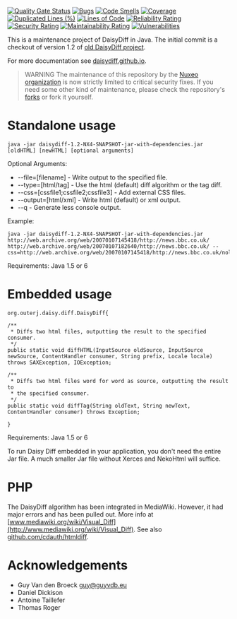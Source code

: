 [![Quality Gate Status](https://sonarcloud.io/api/project_badges/measure?project=SchweizerischeBundesbahnen_html5diff&metric=alert_status)](https://sonarcloud.io/summary/new_code?id=SchweizerischeBundesbahnen_html5diff)
[![Bugs](https://sonarcloud.io/api/project_badges/measure?project=SchweizerischeBundesbahnen_html5diff&metric=bugs)](https://sonarcloud.io/summary/new_code?id=SchweizerischeBundesbahnen_html5diff)
[![Code Smells](https://sonarcloud.io/api/project_badges/measure?project=SchweizerischeBundesbahnen_html5diff&metric=code_smells)](https://sonarcloud.io/summary/new_code?id=SchweizerischeBundesbahnen_html5diff)
[![Coverage](https://sonarcloud.io/api/project_badges/measure?project=SchweizerischeBundesbahnen_html5diff&metric=coverage)](https://sonarcloud.io/summary/new_code?id=SchweizerischeBundesbahnen_html5diff)
[![Duplicated Lines (%)](https://sonarcloud.io/api/project_badges/measure?project=SchweizerischeBundesbahnen_html5diff&metric=duplicated_lines_density)](https://sonarcloud.io/summary/new_code?id=SchweizerischeBundesbahnen_html5diff)
[![Lines of Code](https://sonarcloud.io/api/project_badges/measure?project=SchweizerischeBundesbahnen_html5diff&metric=ncloc)](https://sonarcloud.io/summary/new_code?id=SchweizerischeBundesbahnen_html5diff)
[![Reliability Rating](https://sonarcloud.io/api/project_badges/measure?project=SchweizerischeBundesbahnen_html5diff&metric=reliability_rating)](https://sonarcloud.io/summary/new_code?id=SchweizerischeBundesbahnen_html5diff)
[![Security Rating](https://sonarcloud.io/api/project_badges/measure?project=SchweizerischeBundesbahnen_html5diff&metric=security_rating)](https://sonarcloud.io/summary/new_code?id=SchweizerischeBundesbahnen_html5diff)
[![Maintainability Rating](https://sonarcloud.io/api/project_badges/measure?project=SchweizerischeBundesbahnen_html5diff&metric=sqale_rating)](https://sonarcloud.io/summary/new_code?id=SchweizerischeBundesbahnen_html5diff)
[![Vulnerabilities](https://sonarcloud.io/api/project_badges/measure?project=SchweizerischeBundesbahnen_html5diff&metric=vulnerabilities)](https://sonarcloud.io/summary/new_code?id=SchweizerischeBundesbahnen_html5diff)

This is a maintenance project of DaisyDiff in Java. The initial commit is a checkout of version 1.2 of [old DaisyDiff project](https://code.google.com/archive/p/daisydiff).

For more documentation see [daisydiff.github.io](https://daisydiff.github.io/).

> WARNING
The  maintenance of this repository by the [Nuxeo organization](https://github.com/nuxeo) is now strictly limited to critical security fixes.
If you need some other kind of maintenance, please check the repository's [forks](https://github.com/DaisyDiff/DaisyDiff/network/members) or fork it yourself.

# Standalone usage
```
java -jar daisydiff-1.2-NX4-SNAPSHOT-jar-with-dependencies.jar [oldHTML] [newHTML] [optional arguments]
```

Optional Arguments:
 * --file=[filename] - Write output to the specified file.
 * --type=[html/tag] - Use the html (default) diff algorithm or the tag diff.
 * --css=[cssfile1;cssfile2;cssfile3] - Add external CSS files.
 * --output=[html/xml] - Write html (default) or xml output.
 * --q  - Generate less console output.

Example:
```
java -jar daisydiff-1.2-NX4-SNAPSHOT-jar-with-dependencies.jar http://web.archive.org/web/20070107145418/http://news.bbc.co.uk/ http://web.archive.org/web/20070107182640/http://news.bbc.co.uk/ --css=http://web.archive.org/web/20070107145418/http://news.bbc.co.uk/nol/shared/css/news_r5.css
```

Requirements: Java 1.5 or 6

# Embedded usage
```
org.outerj.daisy.diff.DaisyDiff{

/**
 * Diffs two html files, outputting the result to the specified consumer.
 */
public static void diffHTML(InputSource oldSource, InputSource newSource, ContentHandler consumer, String prefix, Locale locale) throws SAXException, IOException;

/**
 * Diffs two html files word for word as source, outputting the result to
 * the specified consumer.
 */
public static void diffTag(String oldText, String newText, ContentHandler consumer) throws Exception;

}
```

Requirements: Java 1.5 or 6

To run Daisy Diff embedded in your application, you don't need the entire Jar file. A much smaller Jar file without Xerces and NekoHtml will suffice.


# PHP
The DaisyDiff algorithm has been integrated in MediaWiki. However, it had major errors and has been pulled out. More info at [www.mediawiki.org/wiki/Visual_Diff](http://www.mediawiki.org/wiki/Visual_Diff). See also [github.com/cdauth/htmldiff](https://github.com/cdauth/htmldiff).

# Acknowledgements

 * Guy Van den Broeck <guy@guyvdb.eu>
 * Daniel Dickison
 * Antoine Taillefer
 * Thomas Roger
